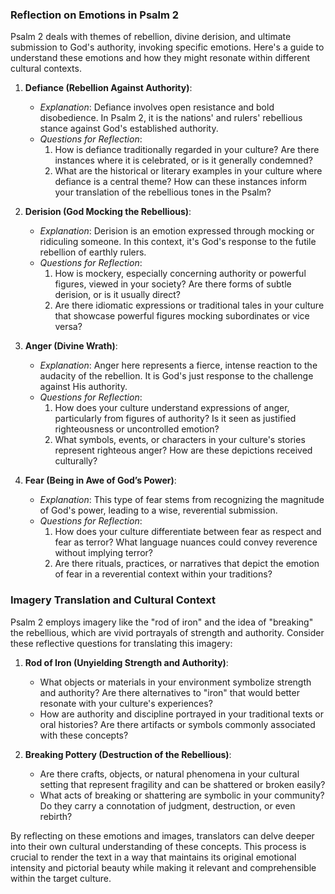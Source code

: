 ### Reflection on Emotions in Psalm 2

Psalm 2 deals with themes of rebellion, divine derision, and ultimate submission to God's authority, invoking specific emotions. Here's a guide to understand these emotions and how they might resonate within different cultural contexts.

1. **Defiance (Rebellion Against Authority)**:
   - *Explanation*: Defiance involves open resistance and bold disobedience. In Psalm 2, it is the nations' and rulers' rebellious stance against God's established authority.
   - *Questions for Reflection*:
     1. How is defiance traditionally regarded in your culture? Are there instances where it is celebrated, or is it generally condemned?
     2. What are the historical or literary examples in your culture where defiance is a central theme? How can these instances inform your translation of the rebellious tones in the Psalm?

2. **Derision (God Mocking the Rebellious)**:
   - *Explanation*: Derision is an emotion expressed through mocking or ridiculing someone. In this context, it's God's response to the futile rebellion of earthly rulers.
   - *Questions for Reflection*:
     1. How is mockery, especially concerning authority or powerful figures, viewed in your society? Are there forms of subtle derision, or is it usually direct?
     2. Are there idiomatic expressions or traditional tales in your culture that showcase powerful figures mocking subordinates or vice versa?

3. **Anger (Divine Wrath)**:
   - *Explanation*: Anger here represents a fierce, intense reaction to the audacity of the rebellion. It is God's just response to the challenge against His authority.
   - *Questions for Reflection*:
     1. How does your culture understand expressions of anger, particularly from figures of authority? Is it seen as justified righteousness or uncontrolled emotion?
     2. What symbols, events, or characters in your culture's stories represent righteous anger? How are these depictions received culturally?

4. **Fear (Being in Awe of God’s Power)**:
   - *Explanation*: This type of fear stems from recognizing the magnitude of God's power, leading to a wise, reverential submission.
   - *Questions for Reflection*:
     1. How does your culture differentiate between fear as respect and fear as terror? What language nuances could convey reverence without implying terror?
     2. Are there rituals, practices, or narratives that depict the emotion of fear in a reverential context within your traditions?

### Imagery Translation and Cultural Context

Psalm 2 employs imagery like the "rod of iron" and the idea of "breaking" the rebellious, which are vivid portrayals of strength and authority. Consider these reflective questions for translating this imagery:

1. **Rod of Iron (Unyielding Strength and Authority)**:
   - What objects or materials in your environment symbolize strength and authority? Are there alternatives to "iron" that would better resonate with your culture's experiences?
   - How are authority and discipline portrayed in your traditional texts or oral histories? Are there artifacts or symbols commonly associated with these concepts?

2. **Breaking Pottery (Destruction of the Rebellious)**:
   - Are there crafts, objects, or natural phenomena in your cultural setting that represent fragility and can be shattered or broken easily?
   - What acts of breaking or shattering are symbolic in your community? Do they carry a connotation of judgment, destruction, or even rebirth?

By reflecting on these emotions and images, translators can delve deeper into their own cultural understanding of these concepts. This process is crucial to render the text in a way that maintains its original emotional intensity and pictorial beauty while making it relevant and comprehensible within the target culture.
